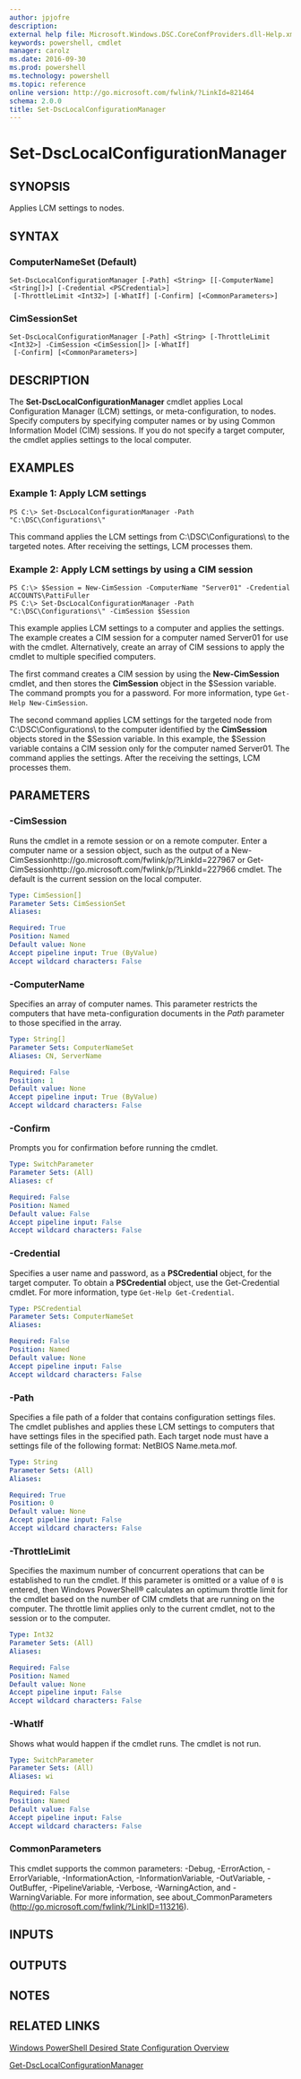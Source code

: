 ```yaml
---
author: jpjofre
description: 
external help file: Microsoft.Windows.DSC.CoreConfProviders.dll-Help.xml
keywords: powershell, cmdlet
manager: carolz
ms.date: 2016-09-30
ms.prod: powershell
ms.technology: powershell
ms.topic: reference
online version: http://go.microsoft.com/fwlink/?LinkId=821464
schema: 2.0.0
title: Set-DscLocalConfigurationManager
---
```


# Set-DscLocalConfigurationManager

## SYNOPSIS
Applies LCM settings to nodes.

## SYNTAX

### ComputerNameSet (Default)
```
Set-DscLocalConfigurationManager [-Path] <String> [[-ComputerName] <String[]>] [-Credential <PSCredential>]
 [-ThrottleLimit <Int32>] [-WhatIf] [-Confirm] [<CommonParameters>]
```

### CimSessionSet
```
Set-DscLocalConfigurationManager [-Path] <String> [-ThrottleLimit <Int32>] -CimSession <CimSession[]> [-WhatIf]
 [-Confirm] [<CommonParameters>]
```

## DESCRIPTION
The **Set-DscLocalConfigurationManager** cmdlet applies Local Configuration Manager (LCM) settings, or meta-configuration, to nodes.
Specify computers by specifying computer names or by using Common Information Model (CIM) sessions.
If you do not specify a target computer, the cmdlet applies settings to the local computer.

## EXAMPLES

### Example 1: Apply LCM settings
```
PS C:\> Set-DscLocalConfigurationManager -Path "C:\DSC\Configurations\"
```

This command applies the LCM settings from C:\DSC\Configurations\ to the targeted notes.
After receiving the settings, LCM processes them.

### Example 2: Apply LCM settings by using a CIM session
```
PS C:\> $Session = New-CimSession -ComputerName "Server01" -Credential ACCOUNTS\PattiFuller
PS C:\> Set-DscLocalConfigurationManager -Path "C:\DSC\Configurations\" -CimSession $Session
```

This example applies LCM settings to a computer and applies the settings.
The example creates a CIM session for a computer named Server01 for use with the cmdlet.
Alternatively, create an array of CIM sessions to apply the cmdlet to multiple specified computers.

The first command creates a CIM session by using the **New-CimSession** cmdlet, and then stores the **CimSession** object in the $Session variable.
The command prompts you for a password.
For more information, type `Get-Help New-CimSession`.

The second command applies LCM settings for the targeted node from C:\DSC\Configurations\ to the computer identified by the **CimSession** objects stored in the $Session variable.
In this example, the $Session variable contains a CIM session only for the computer named Server01.
The command applies the settings.
After the receiving the settings, LCM processes them.

## PARAMETERS

### -CimSession
Runs the cmdlet in a remote session or on a remote computer.
Enter a computer name or a session object, such as the output of a New-CimSessionhttp://go.microsoft.com/fwlink/p/?LinkId=227967 or Get-CimSessionhttp://go.microsoft.com/fwlink/p/?LinkId=227966 cmdlet.
The default is the current session on the local computer.

```yaml
Type: CimSession[]
Parameter Sets: CimSessionSet
Aliases: 

Required: True
Position: Named
Default value: None
Accept pipeline input: True (ByValue)
Accept wildcard characters: False
```

### -ComputerName
Specifies an array of computer names.
This parameter restricts the computers that have meta-configuration documents in the *Path* parameter to those specified in the array.

```yaml
Type: String[]
Parameter Sets: ComputerNameSet
Aliases: CN, ServerName

Required: False
Position: 1
Default value: None
Accept pipeline input: True (ByValue)
Accept wildcard characters: False
```

### -Confirm
Prompts you for confirmation before running the cmdlet.

```yaml
Type: SwitchParameter
Parameter Sets: (All)
Aliases: cf

Required: False
Position: Named
Default value: False
Accept pipeline input: False
Accept wildcard characters: False
```

### -Credential
Specifies a user name and password, as a **PSCredential** object, for the target computer.
To obtain a **PSCredential** object, use the Get-Credential cmdlet.
For more information, type `Get-Help Get-Credential`.

```yaml
Type: PSCredential
Parameter Sets: ComputerNameSet
Aliases: 

Required: False
Position: Named
Default value: None
Accept pipeline input: False
Accept wildcard characters: False
```

### -Path
Specifies a file path of a folder that contains configuration settings files.
The cmdlet publishes and applies these LCM settings to computers that have settings files in the specified path.
Each target node must have a settings file of the following format: NetBIOS Name.meta.mof.

```yaml
Type: String
Parameter Sets: (All)
Aliases: 

Required: True
Position: 0
Default value: None
Accept pipeline input: False
Accept wildcard characters: False
```

### -ThrottleLimit
Specifies the maximum number of concurrent operations that can be established to run the cmdlet.
If this parameter is omitted or a value of `0` is entered, then Windows PowerShell® calculates an optimum throttle limit for the cmdlet based on the number of CIM cmdlets that are running on the computer.
The throttle limit applies only to the current cmdlet, not to the session or to the computer.

```yaml
Type: Int32
Parameter Sets: (All)
Aliases: 

Required: False
Position: Named
Default value: None
Accept pipeline input: False
Accept wildcard characters: False
```

### -WhatIf
Shows what would happen if the cmdlet runs.
The cmdlet is not run.

```yaml
Type: SwitchParameter
Parameter Sets: (All)
Aliases: wi

Required: False
Position: Named
Default value: False
Accept pipeline input: False
Accept wildcard characters: False
```

### CommonParameters
This cmdlet supports the common parameters: -Debug, -ErrorAction, -ErrorVariable, -InformationAction, -InformationVariable, -OutVariable, -OutBuffer, -PipelineVariable, -Verbose, -WarningAction, and -WarningVariable. For more information, see about_CommonParameters (http://go.microsoft.com/fwlink/?LinkID=113216).

## INPUTS

## OUTPUTS

## NOTES

## RELATED LINKS

[Windows PowerShell Desired State Configuration Overview](http://go.microsoft.com/fwlink/?LinkID=311940)

[Get-DscLocalConfigurationManager](Get-DscLocalConfigurationManager.md)

